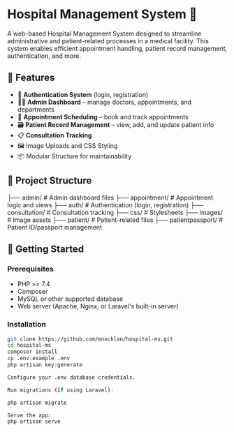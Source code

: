 # Hospital Management System 🏥

A web-based Hospital Management System designed to streamline administrative and patient-related processes in a medical facility. This system enables efficient appointment handling, patient record management, authentication, and more.

## 🌟 Features

- 🔐 **Authentication System** (login, registration)
- 🧑‍⚕️ **Admin Dashboard** – manage doctors, appointments, and departments
- 📅 **Appointment Scheduling** – book and track appointments
- 🗃️ **Patient Record Management** – view, add, and update patient info
- 📋 **Consultation Tracking**
- 🖼️ Image Uploads and CSS Styling
- 📦 Modular Structure for maintainability

## 🧾 Project Structure
├── admin/ # Admin dashboard files
├── appointment/ # Appointment logic and views
├── auth/ # Authentication (login, registration)
├── consultation/ # Consultation tracking
├── css/ # Stylesheets
├── images/ # Image assets
├── patient/ # Patient-related files
├── patientpassport/ # Patient ID/passport management


## 🚀 Getting Started

### Prerequisites

- PHP >= 7.4
- Composer
- MySQL or other supported database
- Web server (Apache, Nginx, or Laravel's built-in server)

### Installation

```bash
git clone https://github.com/enocklan/hospital-ms.git
cd hospital-ms
composer install
cp .env.example .env
php artisan key:generate

Configure your .env database credentials.

Run migrations (if using Laravel):

php artisan migrate

Serve the app:
php artisan serve
